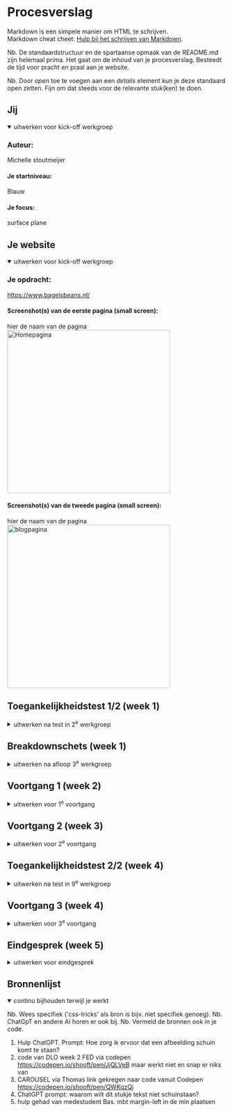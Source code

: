 # Procesverslag

Markdown is een simpele manier om HTML te schrijven.  
Markdown cheat cheet: [Hulp bij het schrijven van Markdown](https://github.com/adam-p/markdown-here/wiki/Markdown-Cheatsheet).

Nb. De standaardstructuur en de spartaanse opmaak van de README.md zijn helemaal prima. Het gaat om de inhoud van je procesverslag. Besteedt de tijd voor pracht en praal aan je website.

Nb. Door _open_ toe te voegen aan een _details_ element kun je deze standaard open zetten. Fijn om dat steeds voor de relevante stuk(ken) te doen.

## Jij

<details open>
  <summary>uitwerken voor kick-off werkgroep</summary>

### Auteur:

Michelle stoutmeijer

#### Je startniveau:

Blauw

#### Je focus:

surface plane

</details>

## Je website

<details open>
  <summary>uitwerken voor kick-off werkgroep</summary>

### Je opdracht:

https://www.bagelsbeans.nl/

#### Screenshot(s) van de eerste pagina (small screen):

hier de naam van de pagina  
 <img src="readme-images/home-pagina-geheel.JPG" width="375px" alt="Homepagina">

#### Screenshot(s) van de tweede pagina (small screen):

hier de naam van de pagina  
 <img src="readme-images/blog-pagina-geheel.JPG" width="375px" alt="blogpagina">

</details>

## Toegankelijkheidstest 1/2 (week 1)

<details>
  <summary>uitwerken na test in 2<sup>e</sup> werkgroep</summary>

### Bevindingen

Bevindingen na de screenreader:

- Leest koppen voor
- leest heel snel voor
- sommige tekst is blijkbaar een afbeelding

bevindingen checklist:

- a elementen en buttons gescheiden
- site heeft een paar foutmeldingen
- niet alle afbeeldingen hebben een alt tekst

</details>

## Breakdownschets (week 1)

<details>
  <summary>uitwerken na afloop 3<sup>e</sup> werkgroep</summary>

### de hele pagina:

  <img src="readme-images/breakdown-schets.jpeg" width="375px" alt="breakdown van de hele pagina">

### dynamisch deel (bijv menu):

  <img src="readme-images/dummy-plaatje.jpg" width="375px" alt="breakdown van een dynamisch deel">

### wellicht nog een dynamisch deel (bijv filter):

  <img src="readme-images/dummy-plaatje.jpg" width="375px" alt="breakdown van nog een dynamisch deel">

</details>

## Voortgang 1 (week 2)

<details>
  <summary>uitwerken voor 1<sup>e</sup> voortgang</summary>

### Stand van zaken

Ik heb nog een paar vragen over de opbouw en verdeling van mijn site. Ook weet ik nog niet zo goed welke delen ik wel mag weglaten en welke niet.
waar gebruik ik een h1 en waar een h2? zie Breakdownschets.

### Agenda voor meeting

samen met je groepje opstellen

| student 1      | student 2          | student 3    | student 4        |
| -------------- | ------------------ | ------------ | ---------------- |
| dit bespreken  | en dit             | en ik dit    | en dan ik dat    |
| en dat ook nog | dit als er tijd is | nog een punt | dit wil ik zeker |
| ...            | ...                | ...          | ...              |

### Verslag van meeting

hier na afloop snel de uitkomsten van de meeting vastleggen

- Hidden H1
- Je kan een h2 gebruiken voor de overige kopjes in de sections op je pagina
- maak een list voor de footer
- Begin maken met je html en css
- we hebben gekeken naar mijn breakdownschets
- linkje gekregen voor carousel. Dit mag ik copy pasten en dan wel de bron vermelden

</details>

## Voortgang 2 (week 3)

<details>
  <summary>uitwerken voor 2<sup>e</sup> voortgang</summary>

### Stand van zaken

Ik heb een begin gemaakt van mijn css om mezelf het idee te geven dat de website er al een beetje op kan lijken dmv kleur en de buttons te stijlen. Dit gaf mij weer moed. Ik heb namelijk erg moeiet emt coderen en er de motivatie voor te vinden. Ik ben al snel ontmoedigd.
Wel heb ik vragen over hoe ik de animaties aan ga pakken.
Vragen:

- hoe ga ik een light en darkmode toepassen als bepaalde afbeeldingen een screenshot zijn. Ik kom dan in de knoei met achtergrond kleuren
- hoe ga ik de animaties aanpakken
- mag ik een geluid toevoegen aan knoppen?
- 5 ideeen: geluid toevoegen, animatie, video, light/darkmode, en nog eentje maar ik weet nog niet welke.
- ik wil nog even verder oefenen met de opdrachten en ik moet wat tutorials kijken

### Agenda voor meeting

samen met je groepje opstellen

| student 1      | student 2          | student 3    | student 4        |
| -------------- | ------------------ | ------------ | ---------------- |
| dit bespreken  | en dit             | en ik dit    | en dan ik dat    |
| en dat ook nog | dit als er tijd is | nog een punt | dit wil ik zeker |
| ...            | ...                | ...          | ...              |

### Verslag van meeting

hier na afloop snel de uitkomsten van de meeting vastleggen

- ahref link naar iets
- button actie op de pagina zelf. bijv menu. WIJZIG AALE BUTTONS NAAR A. (moeten alle linkjes dan linken naar pagina 2?)
- list voor footer. misschien een nav van maken. !!!! mag twee nav met lijstjes:
- header spatie nav
- footer spatie nav
- werk aan de winkel
- mbt achtergrondkleur en screenshot: het is dan maar even zo

</details>

## Toegankelijkheidstest 2/2 (week 4)

<details>
  <summary>uitwerken na test in 9<sup>e</sup> werkgroep</summary>

### Bevindingen

Lijst met je bevindingen die in de test naar voren kwamen (geef ook aan wat er verbeterd is):

</details>

## Voortgang 3 (week 4)

<details>
  <summary>uitwerken voor 3<sup>e</sup> voortgang</summary>

### Stand van zaken

hier dit ging goed & dit was lastig (neem ook screenshots op van delen van je website en code)

### Agenda voor meeting

samen met je groepje opstellen

| student 1      | student 2          | student 3    | student 4        |
| -------------- | ------------------ | ------------ | ---------------- |
| dit bespreken  | en dit             | en ik dit    | en dan ik dat    |
| en dat ook nog | dit als er tijd is | nog een punt | dit wil ik zeker |
| ...            | ...                | ...          | ...              |

### Verslag van meeting

hier na afloop snel de uitkomsten van de meeting vastleggen

- leg de focus op html, zorg dat dat gereed is voor het mondeling
- zie het mondeling als een tussenbeoordeling want herkansing wordt het sws
- waarschijnlijk kan alles geplaatst worden aan de hand van flexbox
- grid generator kan je gebruiken
- img width 100% > hij wordt niet breder dan dat kan. het schaalt goed mee

</details>

## Eindgesprek (week 5)

<details>
  <summary>uitwerken voor eindgesprek</summary>

### Je uitkomst - karakteristiek screenshots:

  <img src="readme-images/schermafbeeldingsite.png" width="375px" alt="uitomst opdracht 1">

### Dit ging goed/Heb ik geleerd:

Ik vond de breakdownschets maken verhelderend en kon daardoor gericht vragen stellen tijdens de feedbacksessies. Hier heb ik echt wat aan gehad.
Ik heb ook geleerd hoe ik tekst schuin kan zetten en nieuwe inzichten opgedaan mbt toegankelijkheid. Voor mijn herkansing heb ik nog flink wat te doen.

  <img src="readme-images/dummy-plaatje.jpg" width="375px" alt="top">

### Dit was lastig/Is niet gelukt:

Ik vind coderen erg moeilijk en ik was gauw ontmoedigd. Ik ben veel tijd kwijt aan het oefenen met de oefeningen. Ik kan niks zelf uitwerken zonder de uitwerkingen ernaast. Hierdoor verloor ik de hoop en heb ik het vrij snel opgegeven omdat ik geen idee had waar te beginnen. Ik heb nu ook dingen in mijn html en css staan waar ik niks van begrijp en het werkt daarnaast ook niet. Zelfs code dat ik heb gekopieerd vanuit codepen werkt niet. En ik heb dan echt geen idee waar het mis gaat. Ik durf in de les dan ook niet zo goed om hulp te vragen, omdat ik nogal traag van begrip ben.
Daarnaast is bijna niks gelukt van wat ik wou dus ik moet even kijken hoe ik dit ga aanpakken met mijn herkansing.

  <img src="readme-images/dummy-plaatje.jpg" width="375px" alt="bummer">
</details>

## Bronnenlijst

<details open>
  <summary>continu bijhouden terwijl je werkt</summary>

Nb. Wees specifiek ('css-tricks' als bron is bijv. niet specifiek genoeg).
Nb. ChatGpT en andere AI horen er ook bij.
Nb. Vermeld de bronnen ook in je code.

1. Hulp ChatGPT. Prompt: Hoe zorg ik ervoor dat een afbeelding schuin komt te staan?
2. code van DLO week 2 FED via codepen https://codepen.io/shooft/pen/JjQLVeB maar werkt niet en snap er niks van
3. CAROUSEL via Thomas link gekregen naar code vanuit Codepen https://codepen.io/shooft/pen/QWKqzQj
4. ChatGPT prompt: waarom wilt dit stukje tekst niet schuinstaan?
5. hulp gehad van medestudent Bas. mbt margin-left in de min plaatsen
</details>
